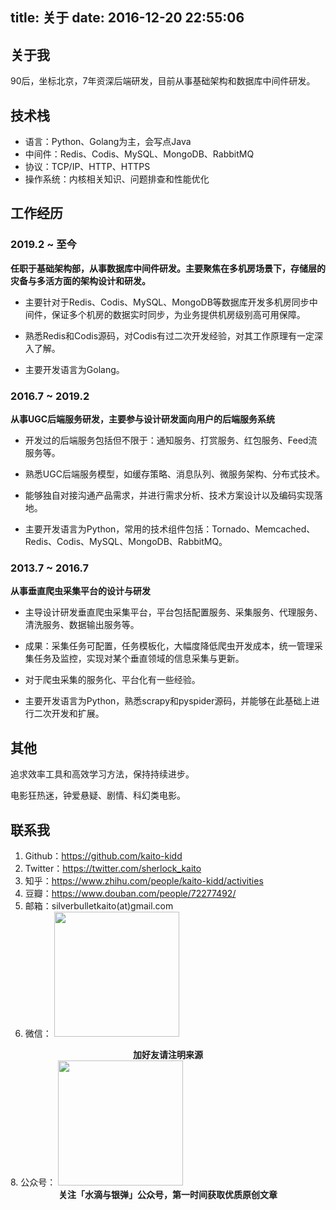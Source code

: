 title: 关于
date: 2016-12-20 22:55:06
---

## 关于我

90后，坐标北京，7年资深后端研发，目前从事基础架构和数据库中间件研发。

## 技术栈

- 语言：Python、Golang为主，会写点Java
- 中间件：Redis、Codis、MySQL、MongoDB、RabbitMQ
- 协议：TCP/IP、HTTP、HTTPS
- 操作系统：内核相关知识、问题排查和性能优化

## 工作经历

### 2019.2 ~ 至今

**任职于基础架构部，从事数据库中间件研发。主要聚焦在多机房场景下，存储层的灾备与多活方面的架构设计和研发。**

- 主要针对于Redis、Codis、MySQL、MongoDB等数据库开发多机房同步中间件，保证多个机房的数据实时同步，为业务提供机房级别高可用保障。

- 熟悉Redis和Codis源码，对Codis有过二次开发经验，对其工作原理有一定深入了解。

- 主要开发语言为Golang。

### 2016.7 ~ 2019.2

**从事UGC后端服务研发，主要参与设计研发面向用户的后端服务系统**

- 开发过的后端服务包括但不限于：通知服务、打赏服务、红包服务、Feed流服务等。

- 熟悉UGC后端服务模型，如缓存策略、消息队列、微服务架构、分布式技术。

- 能够独自对接沟通产品需求，并进行需求分析、技术方案设计以及编码实现落地。

- 主要开发语言为Python，常用的技术组件包括：Tornado、Memcached、Redis、Codis、MySQL、MongoDB、RabbitMQ。

### 2013.7 ~ 2016.7

**从事垂直爬虫采集平台的设计与研发**

- 主导设计研发垂直爬虫采集平台，平台包括配置服务、采集服务、代理服务、清洗服务、数据输出服务等。

- 成果：采集任务可配置，任务模板化，大幅度降低爬虫开发成本，统一管理采集任务及监控，实现对某个垂直领域的信息采集与更新。

- 对于爬虫采集的服务化、平台化有一些经验。

- 主要开发语言为Python，熟悉scrapy和pyspider源码，并能够在此基础上进行二次开发和扩展。

## 其他

追求效率工具和高效学习方法，保持持续进步。

电影狂热迷，钟爱悬疑、剧情、科幻类电影。

## 联系我

1. Github：https://github.com/kaito-kidd
2. Twitter：https://twitter.com/sherlock_kaito
3. 知乎：https://www.zhihu.com/people/kaito-kidd/activities
4. 豆瓣：https://www.douban.com/people/72277492/
5. 邮箱：silverbulletkaito(at)gmail.com
6. 微信： <img src="https://kaito-blog-1253469779.cos.ap-beijing.myqcloud.com/2020/08/15970490808765.jpg" width="200" height="200">
<center><strong>加好友请注明来源</strong></center>
8. 公众号： <img src="https://kaito-blog-1253469779.cos.ap-beijing.myqcloud.com/qr_block.jpg" width="200" height="200">
<center><strong>关注「水滴与银弹」公众号，第一时间获取优质原创文章</strong></center>

